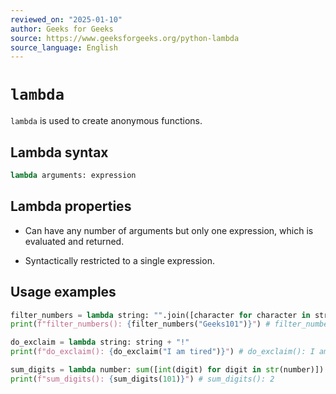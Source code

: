 ```yaml
---
reviewed_on: "2025-01-10"
author: Geeks for Geeks
source: https://www.geeksforgeeks.org/python-lambda
source_language: English
---
```


# `lambda`

`lambda` is used to create anonymous functions.

## Lambda syntax

```python
lambda arguments: expression
```

## Lambda properties

- Can have any number of arguments but only one expression, which is evaluated and returned.

- Syntactically restricted to a single expression.

## Usage examples

```python
filter_numbers = lambda string: "".join([character for character in string if not character.isdigit()])
print(f"filter_numbers(): {filter_numbers("Geeks101")}") # filter_numbers(): Geeks

do_exclaim = lambda string: string + "!"
print(f"do_exclaim(): {do_exclaim("I am tired")}") # do_exclaim(): I am tired

sum_digits = lambda number: sum([int(digit) for digit in str(number)])
print(f"sum_digits(): {sum_digits(101)}") # sum_digits(): 2
```

